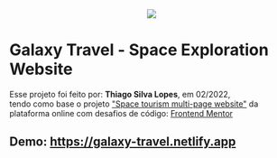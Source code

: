 <!---->
<div align="center">
<img src="./ReadMeFiles/app.jpg" align="center">
</div>

# Galaxy Travel - Space Exploration Website

<p>Esse projeto foi feito por: <strong>Thiago Silva Lopes</strong>, em 02/2022,</br>
tendo como base o projeto <a href="https://www.frontendmentor.io/challenges/space-tourism-multipage-website-gRWj1URZ3" target="_blank">"Space tourism multi-page website"</a>
da plataforma online com desafios de código: <a href="https://www.frontendmentor.io/" target="_blank">
Frontend Mentor</a></p>

## Demo: https://galaxy-travel.netlify.app
